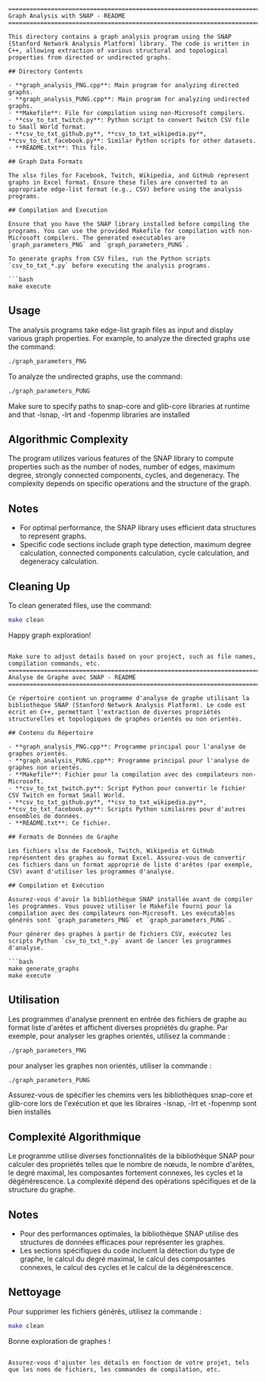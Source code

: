 
```plaintext
=======================================================================
Graph Analysis with SNAP - README
=======================================================================

This directory contains a graph analysis program using the SNAP (Stanford Network Analysis Platform) library. The code is written in C++, allowing extraction of various structural and topological properties from directed or undirected graphs.

## Directory Contents

- **graph_analysis_PNG.cpp**: Main program for analyzing directed graphs.
- **graph_analysis_PUNG.cpp**: Main program for analyzing undirected graphs.
- **Makefile**: File for compilation using non-Microsoft compilers.
- **csv_to_txt_twitch.py**: Python script to convert Twitch CSV file to Small World format.
- **csv_to_txt_github.py**, **csv_to_txt_wikipedia.py**, **csv_to_txt_facebook.py**: Similar Python scripts for other datasets.
- **README.txt**: This file.

## Graph Data Formats

The xlsx files for Facebook, Twitch, Wikipedia, and GitHub represent graphs in Excel format. Ensure these files are converted to an appropriate edge-list format (e.g., CSV) before using the analysis programs.

## Compilation and Execution

Ensure that you have the SNAP library installed before compiling the programs. You can use the provided Makefile for compilation with non-Microsoft compilers. The generated executables are `graph_parameters_PNG` and `graph_parameters_PUNG`.

To generate graphs from CSV files, run the Python scripts `csv_to_txt_*.py` before executing the analysis programs.

```bash
make execute
```

## Usage

The analysis programs take edge-list graph files as input and display various graph properties. For example, to analyze the directed graphs use the command:

```bash
./graph_parameters_PNG 
```

To analyze the undirected graphs, use the command: 

```bash
./graph_parameters_PUNG 
```
Make sure to specify paths to snap-core and glib-core libraries at runtime and that -lsnap, -lrt and -fopenmp libraries are installed 

## Algorithmic Complexity

The program utilizes various features of the SNAP library to compute properties such as the number of nodes, number of edges, maximum degree, strongly connected components, cycles, and degeneracy. The complexity depends on specific operations and the structure of the graph.

## Notes

- For optimal performance, the SNAP library uses efficient data structures to represent graphs.
- Specific code sections include graph type detection, maximum degree calculation, connected components calculation, cycle calculation, and degeneracy calculation.

## Cleaning Up

To clean generated files, use the command:

```bash
make clean
```


Happy graph exploration!
```

Make sure to adjust details based on your project, such as file names, compilation commands, etc.
=======================================================================
Analyse de Graphe avec SNAP - README
=======================================================================

Ce répertoire contient un programme d'analyse de graphe utilisant la bibliothèque SNAP (Stanford Network Analysis Platform). Le code est écrit en C++, permettant l'extraction de diverses propriétés structurelles et topologiques de graphes orientés ou non orientés.

## Contenu du Répertoire

- **graph_analysis_PNG.cpp**: Programme principal pour l'analyse de graphes orientés.
- **graph_analysis_PUNG.cpp**: Programme principal pour l'analyse de graphes non orientés.
- **Makefile**: Fichier pour la compilation avec des compilateurs non-Microsoft.
- **csv_to_txt_twitch.py**: Script Python pour convertir le fichier CSV Twitch en format Small World.
- **csv_to_txt_github.py**, **csv_to_txt_wikipedia.py**, **csv_to_txt_facebook.py**: Scripts Python similaires pour d'autres ensembles de données.
- **README.txt**: Ce fichier.

## Formats de Données de Graphe

Les fichiers xlsx de Facebook, Twitch, Wikipedia et GitHub représentent des graphes au format Excel. Assurez-vous de convertir ces fichiers dans un format approprié de liste d'arêtes (par exemple, CSV) avant d'utiliser les programmes d'analyse.

## Compilation et Exécution

Assurez-vous d'avoir la bibliothèque SNAP installée avant de compiler les programmes. Vous pouvez utiliser le Makefile fourni pour la compilation avec des compilateurs non-Microsoft. Les exécutables générés sont `graph_parameters_PNG` et `graph_parameters_PUNG`.

Pour générer des graphes à partir de fichiers CSV, exécutez les scripts Python `csv_to_txt_*.py` avant de lancer les programmes d'analyse.

```bash
make generate_graphs
make execute
```

## Utilisation

Les programmes d'analyse prennent en entrée des fichiers de graphe au format liste d'arêtes et affichent diverses propriétés du graphe. Par exemple, pour analyser les graphes orientés, utilisez la commande :

```bash
./graph_parameters_PNG 
```
pour analyser les graphes non orientés, utiliser la commande : 

```bash
./graph_parameters_PUNG 
```

Assurez-vous de spécifier les chemins vers les bibliothèques snap-core et glib-core lors de l'exécution et que les libraires -lsnap, -lrt et -fopenmp sont bien installés 

## Complexité Algorithmique

Le programme utilise diverses fonctionnalités de la bibliothèque SNAP pour calculer des propriétés telles que le nombre de nœuds, le nombre d'arêtes, le degré maximal, les composantes fortement connexes, les cycles et la dégénérescence. La complexité dépend des opérations spécifiques et de la structure du graphe.

## Notes

- Pour des performances optimales, la bibliothèque SNAP utilise des structures de données efficaces pour représenter les graphes.
- Les sections spécifiques du code incluent la détection du type de graphe, le calcul du degré maximal, le calcul des composantes connexes, le calcul des cycles et le calcul de la dégénérescence.

## Nettoyage

Pour supprimer les fichiers générés, utilisez la commande :

```bash
make clean
```


Bonne exploration de graphes !
```

Assurez-vous d'ajuster les détails en fonction de votre projet, tels que les noms de fichiers, les commandes de compilation, etc.
